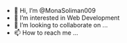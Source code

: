 - 👋 Hi, I’m @MonaSoliman009
- 👀 I’m interested in Web Development
- 💞️ I’m looking to collaborate on ...
- 📫 How to reach me ...

<!---
MonaSoliman009/MonaSoliman009 is a ✨ special ✨ repository because its `README.md` (this file) appears on your GitHub profile.
You can click the Preview link to take a look at your changes.
--->
